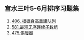 ## 宫水三叶5-6月排序习题集
1. [406. 根据身高重建队列](https://leetcode.cn/problems/queue-reconstruction-by-height/)
2. [581.最短无序连续子数组](https://leetcode.cn/problems/shortest-unsorted-continuous-subarray/)
3. [475.供暖器](https://leetcode.cn/problems/heaters/)
